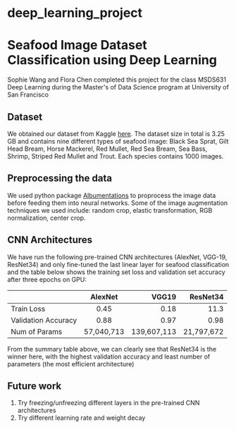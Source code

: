 # deep_learning_project

# Seafood Image Dataset Classification using Deep Learning 

Sophie Wang and Flora Chen completed this project for the class MSDS631 Deep Learning during the Master's of Data Science program at University of San Francisco 


## Dataset 
We obtained our dataset from Kaggle [here](https://www.kaggle.com/crowww/a-large-scale-fish-dataset?select=NA_Fish_Dataset). The dataset size in total is 3.25 GB and contains nine different types of seafood image: Black Sea Sprat, Gilt Head Bream, Horse Mackerel, Red Mullet, Red Sea Bream, Sea Bass, Shrimp, Striped Red Mullet and Trout. Each species contains 1000 images. 


## Preprocessing the data
We used python package [Albumentations](https://albumentations.ai/docs/) to proprocess the image data before feeding them into neural networks. Some of the image augmentation techniques we used include: random crop, elastic transformation, RGB normalization, center crop. 


## CNN Architectures
We have run the following pre-trained CNN architectures (AlexNet, VGG-19, ResNet34) and only fine-tuned the last linear layer for seafood classification and the table below shows the training set loss and validation set accuracy after three epochs on GPU:

|      | AlexNet    | VGG19   | ResNet34    |
| :------------- | :----------: | -----------: | -----------: |
|  Train Loss | 0.45  | 0.18    | 11.3    |
| Validation Accuracy  | 0.88 | 0.97  | 0.98  |
|  Num of Params | 57,040,713 | 139,607,113  | 21,797,672 |

From the summary table above, we can clearly see that ResNet34 is the winner here, with the highest validation accuracy and least number of parameters (the most efficient architecture)


## Future work
1) Try freezing/unfreezing different layers in the pre-trained CNN architectures
2) Try different learning rate and weight decay 
